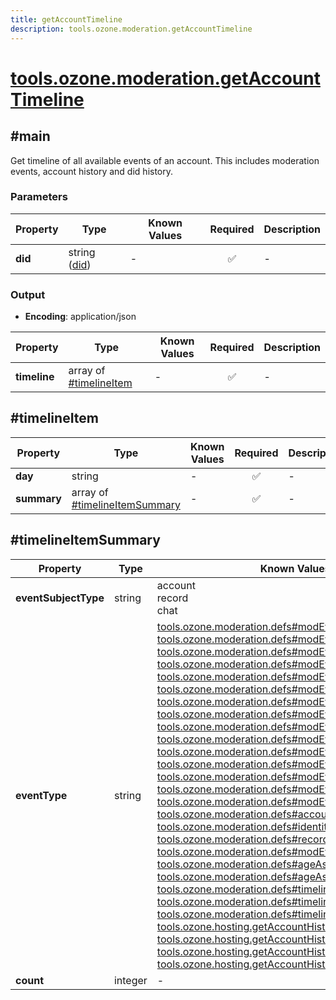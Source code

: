 ```yaml
---
title: getAccountTimeline
description: tools.ozone.moderation.getAccountTimeline
---
```


# [tools.ozone.moderation.getAccountTimeline](https://github.com/myConsciousness/atproto.dart/blob/main/lexicons/tools/ozone/moderation/getAccountTimeline.json)

## #main

Get timeline of all available events of an account. This includes moderation events, account history and did history.

### Parameters

| Property | Type | Known Values | Required | Description |
| --- | --- | --- | :---: | --- |
| **did** | string ([did](https://atproto.com/specs/did)) | - | ✅ | - |

### Output

- **Encoding**: application/json

| Property | Type | Known Values | Required | Description |
| --- | --- | --- | :---: | --- |
| **timeline** | array of [#timelineItem](#timelineitem) | - | ✅ | - |

## #timelineItem

| Property | Type | Known Values | Required | Description |
| --- | --- | --- | :---: | --- |
| **day** | string | - | ✅ | - |
| **summary** | array of [#timelineItemSummary](#timelineitemsummary) | - | ✅ | - |

## #timelineItemSummary

| Property | Type | Known Values | Required | Description |
| --- | --- | --- | :---: | --- |
| **eventSubjectType** | string | account<br/>record<br/>chat | ✅ | - |
| **eventType** | string | [tools.ozone.moderation.defs#modEventTakedown](../../../../lexicons/tools/ozone/moderation/defs.md#modeventtakedown)<br/>[tools.ozone.moderation.defs#modEventReverseTakedown](../../../../lexicons/tools/ozone/moderation/defs.md#modeventreversetakedown)<br/>[tools.ozone.moderation.defs#modEventComment](../../../../lexicons/tools/ozone/moderation/defs.md#modeventcomment)<br/>[tools.ozone.moderation.defs#modEventReport](../../../../lexicons/tools/ozone/moderation/defs.md#modeventreport)<br/>[tools.ozone.moderation.defs#modEventLabel](../../../../lexicons/tools/ozone/moderation/defs.md#modeventlabel)<br/>[tools.ozone.moderation.defs#modEventAcknowledge](../../../../lexicons/tools/ozone/moderation/defs.md#modeventacknowledge)<br/>[tools.ozone.moderation.defs#modEventEscalate](../../../../lexicons/tools/ozone/moderation/defs.md#modeventescalate)<br/>[tools.ozone.moderation.defs#modEventMute](../../../../lexicons/tools/ozone/moderation/defs.md#modeventmute)<br/>[tools.ozone.moderation.defs#modEventUnmute](../../../../lexicons/tools/ozone/moderation/defs.md#modeventunmute)<br/>[tools.ozone.moderation.defs#modEventMuteReporter](../../../../lexicons/tools/ozone/moderation/defs.md#modeventmutereporter)<br/>[tools.ozone.moderation.defs#modEventUnmuteReporter](../../../../lexicons/tools/ozone/moderation/defs.md#modeventunmutereporter)<br/>[tools.ozone.moderation.defs#modEventEmail](../../../../lexicons/tools/ozone/moderation/defs.md#modeventemail)<br/>[tools.ozone.moderation.defs#modEventResolveAppeal](../../../../lexicons/tools/ozone/moderation/defs.md#modeventresolveappeal)<br/>[tools.ozone.moderation.defs#modEventDivert](../../../../lexicons/tools/ozone/moderation/defs.md#modeventdivert)<br/>[tools.ozone.moderation.defs#modEventTag](../../../../lexicons/tools/ozone/moderation/defs.md#modeventtag)<br/>[tools.ozone.moderation.defs#accountEvent](../../../../lexicons/tools/ozone/moderation/defs.md#accountevent)<br/>[tools.ozone.moderation.defs#identityEvent](../../../../lexicons/tools/ozone/moderation/defs.md#identityevent)<br/>[tools.ozone.moderation.defs#recordEvent](../../../../lexicons/tools/ozone/moderation/defs.md#recordevent)<br/>[tools.ozone.moderation.defs#modEventPriorityScore](../../../../lexicons/tools/ozone/moderation/defs.md#modeventpriorityscore)<br/>[tools.ozone.moderation.defs#ageAssuranceEvent](../../../../lexicons/tools/ozone/moderation/defs.md#ageassuranceevent)<br/>[tools.ozone.moderation.defs#ageAssuranceOverrideEvent](../../../../lexicons/tools/ozone/moderation/defs.md#ageassuranceoverrideevent)<br/>[tools.ozone.moderation.defs#timelineEventPlcCreate](../../../../lexicons/tools/ozone/moderation/defs.md#timelineeventplccreate)<br/>[tools.ozone.moderation.defs#timelineEventPlcOperation](../../../../lexicons/tools/ozone/moderation/defs.md#timelineeventplcoperation)<br/>[tools.ozone.moderation.defs#timelineEventPlcTombstone](../../../../lexicons/tools/ozone/moderation/defs.md#timelineeventplctombstone)<br/>[tools.ozone.hosting.getAccountHistory#accountCreated](../../../../lexicons/tools/ozone/hosting/getAccountHistory.md#accountcreated)<br/>[tools.ozone.hosting.getAccountHistory#emailConfirmed](../../../../lexicons/tools/ozone/hosting/getAccountHistory.md#emailconfirmed)<br/>[tools.ozone.hosting.getAccountHistory#passwordUpdated](../../../../lexicons/tools/ozone/hosting/getAccountHistory.md#passwordupdated)<br/>[tools.ozone.hosting.getAccountHistory#handleUpdated](../../../../lexicons/tools/ozone/hosting/getAccountHistory.md#handleupdated) | ✅ | - |
| **count** | integer | - | ✅ | - |
